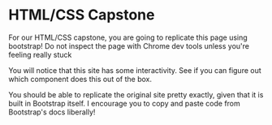 # HTML/CSS Capstone

For our HTML/CSS capstone, you are going to replicate this page using bootstrap! Do not inspect the page with Chrome dev tools unless you're feeling really stuck

You will notice that this site has some interactivity. See if you can figure out which component does this out of the box.

You should be able to replicate the original site pretty exactly, given that it is built in Bootstrap itself. I encourage you to copy and paste code from Bootstrap's docs liberally!
